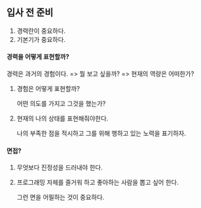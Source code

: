 ## 입사 전 준비

1. 경력란이 중요하다.
2. 기본기가 중요하다.

#### 경력을 어떻게 표현할까?

경력은 과거의 경험이다. => 뭘 보고 싶을까? => 현재의 역량은 어떠한가?

1. 경험은 어떻게 표현할까?

   어떤 의도를 가지고 그것을 했는가?

2. 현재의 나의 상태를 표현해줘야한다.

   나의 부족한 점을 적시하고 그를 위해 행하고 있는 노력을 표기하자.

#### 면접?

1. 무엇보다 진정성을 드러내야 한다.

2. 프로그래밍 자체를 즐거워 하고 좋아하는 사람을 뽑고 싶어 한다.

   그런 면을 어필하는 것이 중요하다. 

